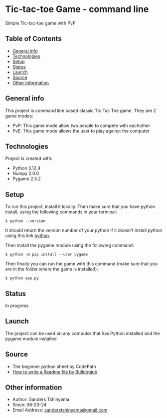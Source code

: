 # Tic-tac-toe Game - command line
Simple Tic-tac-toe game with PvP

## Table of Contents
* [General info](#general-info)
* [Technologies](#technologies)
* [Setup](#setup)
* [Status](#status)
* [Launch](#launch)
* [Source](#source)
* [Other information](#other-information)

## General info
This project is command line based classic Tic Tac Toe game. 
They are 2 game modes:
- PvP: This game mode allow two people to compete with eachother
- PvE: This game mode allows the user to play against the computer

## Technologies
Project is created with:
* Python 3.12.4
* Numpy 2.0.0
* Pygame 2.5.2

## Setup
To run this project, install it locally.
Then make sure that you have python install, using the following commands in your terminal:

```
$ python --version
```

It should return the version number of your python if it doesn't install python using this link [python](https://www.python.org/downloads/).

Then install the pygame module using the following command:

```
$ python -m pip install --user pygame
```
Then finally you can run the game with this command (make sure that you are in the folder where the game is installed):

```
$ python app.py
```
## Status
In progress

## Launch

The project can be used on any computer that has Python installed and the pygame module installed

## Source
* The beginner python sheet by CodePath
* [How to write a Readme file by Bulldogjob](https://bulldogjob.com/readme/how-to-write-a-good-readme-for-your-github-project)

## Other information
* Author: Sanders Tshinyama
* Since: 06-23-24
* Email Address: sanderstshinyama@gmail.com

